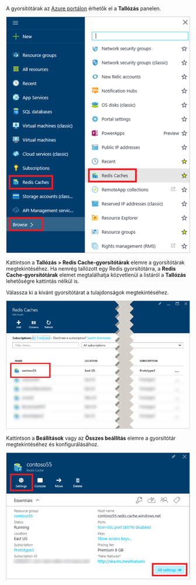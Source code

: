 A gyorsítótárak az [Azure portálon](https://portal.azure.com) érhetők el a **Tallózás** panelen.

![Azure Redis Cache – Tallózás panel](media/redis-cache-browse/redis-cache-browse.png)

Kattintson a **Tallózás > Redis Cache-gyorsítótárak** elemre a gyorsítótárak megtekintéséhez. Ha nemrég tallózott egy Redis gyorsítótárra, a **Redis Cache-gyorsítótárak** elemet megtalálhatja közvetlenül a listáról a **Tallózás** lehetőségre kattintás nélkül is.

Válassza ki a kívánt gyorsítótárat a tulajdonságok megtekintéséhez.

![Azure Redis Cache – A gyorsítótárak listájának tallózása](media/redis-cache-browse/redis-caches.png)

Kattintson a **Beállítások** vagy az **Összes beállítás** elemre a gyorsítótár megtekintéséhez és konfigurálásához.

![A Redis Cache-gyorsítótár összes beállítása](media/redis-cache-browse/redis-cache-blade.png)


<!--HONumber=Jun16_HO2-->


